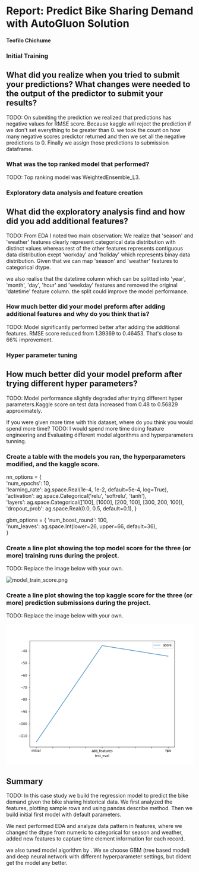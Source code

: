 # Report: Predict Bike Sharing Demand with AutoGluon Solution

#### Teofilo Chichume


### Initial Training
## What did you realize when you tried to submit your predictions? What changes were needed to the output of the predictor to submit your results?
TODO: On submiting the prediction we realized that predictions has  negative values for RMSE score. Because kaggle will reject the prediction if we don't set everything to be greater than 0. we took the count on how many negative scores predictor returned and then we set all the negative predictions to 0. Finally we assign those predictions to submission dataframe.

### What was the top ranked model that performed?
TODO: Top ranking model was  WeightedEnsemble_L3.

### Exploratory data analysis and feature creation
## What did the exploratory analysis find and how did you add additional features?
TODO: From EDA I noted two main observation:
We realize that  'season' and 'weather' features clearly represent categorical data distribution with distinct values whereas rest of the other features represents contiguous data distribution exept 'workday' and 'holiday' which represents binay data distribution. Given that we can map 'season' and 'weather' features to categorical dtype.

we also realise that the  datetime column which can be splitted into 'year', 'month', 'day', 'hour' and 'weekday' features and removed the original 'datetime' feature column. the split could improve the model performance.

### How much better did your model preform after adding additional features and why do you think that is?
TODO: Model significantly performed better after adding the additional features. RMSE score reduced from 1.39369 to 0.46453. That's close to 66% improvement.

### Hyper parameter tuning
## How much better did your model preform after trying different hyper parameters?
TODO: Model performance slightly degraded after trying different hyper parameters.Kaggle score on test data increased from 0.48 to 0.56829  approximately.

If you were given more time with this dataset, where do you think you would spend more time?
TODO: I would spend more time doing feature engineering and Evaluating different model algorithms and hyperparameters tunning.

### Create a table with the models you ran, the hyperparameters modified, and the kaggle score.

nn_options = {  
    'num_epochs': 10,  
    'learning_rate': ag.space.Real(1e-4, 1e-2, default=5e-4, log=True),  
    'activation': ag.space.Categorical('relu', 'softrelu', 'tanh'),  
    'layers': ag.space.Categorical([100], [1000], [200, 100], [300, 200, 100]),  
    'dropout_prob': ag.space.Real(0.0, 0.5, default=0.1), 
}

gbm_options = { 
    'num_boost_round': 100,  
    'num_leaves': ag.space.Int(lower=26, upper=66, default=36),  
}


### Create a line plot showing the top model score for the three (or more) training runs during the project.
TODO: Replace the image below with your own.

![model_train_score.png](img/model_train_score_img.png)

### Create a line plot showing the top kaggle score for the three (or more) prediction submissions during the project.
TODO: Replace the image below with your own.

![model_test_score.png](img/model_test_score.png)

## Summary
TODO: In this case study we build the regression model to predict the bike demand given the bike sharing historical data. We first analyzed the features, plotting sample rows and using pandas describe method. Then we build initial first model with default parameters. 

We next performed EDA and analyze data pattern in features, where we changed the  dtype from numeric to categorical for season and weather, added new features to capture time element information for each record.

we also tuned model algorithm by . We se choose  GBM (tree based model) and deep neural network with different hyperparameter settings, but dident get the  model any better. 


